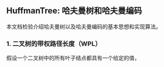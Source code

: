 ## HuffmanTree: 哈夫曼树和哈夫曼编码

本文档检验介绍哈夫曼树以及哈夫曼编码的基本思想和实现算法。

### 1. 二叉树的带权路径长度（WPL）
假设一个二叉树中的所有叶子结点都具有一个给定的值，
